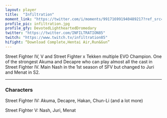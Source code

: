```yaml
---
layout: player
title:  "Infiltration"
moment_link: "https://twitter.com/i/moments/991716991940489217?ref_src=twsrc%5Etfw"
profile_pic: infiltration.jpg
profile_gfy: DevotedLightheartedDromedary
twitter: "https://twitter.com/INFILTRATION85"
twitch: "https://www.twitch.tv/infiltration85"
hifight: “Download Complete,Hentai Air,Run&Gun”
---
```


Street Fighter IV, V and Street Fighter x Tekken multiple EVO Champion. One of the strongest Akuma and Decapre who can play almost all the cast in Street Fighter IV. Main Nash in the 1st season of SFV but changed to Juri and Menat in S2.

<hr/>

<h3>Characters</h3>

Street Fighter IV: Akuma, Decapre, Hakan, Chun-Li (and a lot more)

Street Fighter V: Nash, Juri, Menat
